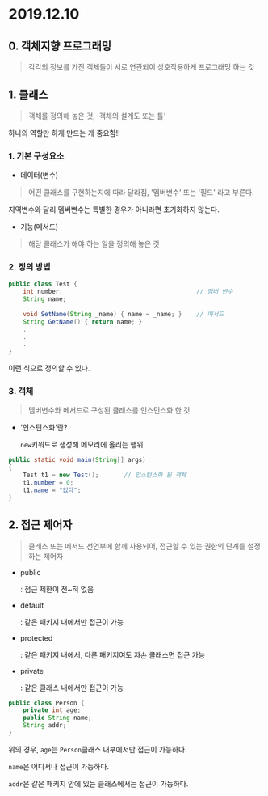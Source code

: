 # 2019.12.10

## 0. 객체지향 프로그래밍

> 각각의 정보를 가진 객체들이 서로 연관되어 상호작용하게 프로그래밍 하는 것

## 1. 클래스

> 객체를 정의해 놓은 것, '객체의 설계도 또는 틀' 

하나의 역할만 하게 만드는 게 중요함!!

### 1. 기본 구성요소

* 데이터(변수) 

> 어떤 클래스를 구현하는지에 따라 달라짐, '멤버변수' 또는 '필드' 라고 부른다.

지역변수와 달리 멤버변수는 특별한 경우가 아니라면 초기화하지 않는다.

* 기능(메서드) 

> 해당 클래스가 해야 하는 일을 정의해 놓은 것

### 2. 정의 방법

```java
public class Test {
    int number;										// 멤버 변수
    String name;
    
    void SetName(String _name) { name = _name; }	// 메서드
    String GetName() { return name; }
    .
    .
    .
}
```

이런 식으로 정의할 수 있다.

### 3. 객체

> 멤버변수와 메서드로 구성된 클래스를 인스턴스화 한 것

* '인스턴스화'란?

  `new`키워드로 생성해 메모리에 올리는 행위

```java
public static void main(String[] args)
{
    Test t1 = new Test();		// 인스턴스화 된 객체
    t1.number = 0;
    t1.name = "없다";
}
```

## 2. 접근 제어자

> 클래스 또는 메서드 선언부에 함께 사용되어, 접근할 수 있는 권한의 단계를 설정하는 제어자

* public

  : 접근 제한이 전~혀 없음

* default

  : 같은 패키지 내에서만 접근이 가능

* protected

  : 같은 패키지 내에서, 다른 패키지여도 자손 클래스면 접근 가능

* private

  : 같은 클래스 내에서만 접근이 가능

```java
public class Person {
    private int age;
    public String name;
    String addr;
}
```

위의 경우, `age`는 `Person`클래스 내부에서만 접근이 가능하다.

`name`은 어디서나 접근이 가능하다.

`addr`은 같은 패키지 안에 있는 클래스에서는 접근이 가능하다.